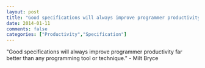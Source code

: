 ```yaml
---
layout: post
title: "Good specifications will always improve programmer productivity far better than any programming tool or technique."
date: 2014-01-11
comments: false
categories: ["Productivity","Specification"]
---
```


<span class='quote'>"Good specifications will always improve programmer productivity far better than any programming tool or technique."</span>
<span class='by'>- Milt Bryce</span>
